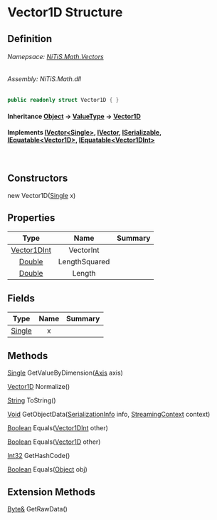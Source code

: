 # Vector1D Structure
## Definition

###### Namepsace: [NiTiS.Math.Vectors](https://nitis-dev.github.io/NiTiSLibsWiki/Namespaces/NiTiS.Math.Vectors)
###### Assembly: NiTiS.Math.dll

#### 
```c#
public readonly struct Vector1D { }
```
#### Inheritance [Object](https://docs.microsoft.com/dotnet/api/system.object) &#8594; [ValueType](https://docs.microsoft.com/dotnet/api/system.valuetype) &#8594; [Vector1D](https://nitis-dev.github.io/NiTiSLibsWiki/NiTiS/Math/Vectors/Vector1D)  
#### Implements [IVector&#60;Single&#62;](https://nitis-dev.github.io/NiTiSLibsWiki/NiTiS/Math/Vectors/IVector-1), [IVector](https://nitis-dev.github.io/NiTiSLibsWiki/NiTiS/Math/Vectors/IVector), [ISerializable](https://docs.microsoft.com/dotnet/api/system.runtime.serialization.iserializable), [IEquatable&#60;Vector1D&#62;](https://docs.microsoft.com/dotnet/api/system.iequatable-1), [IEquatable&#60;Vector1DInt&#62;](https://docs.microsoft.com/dotnet/api/system.iequatable-1)

<br>

## Constructors
new Vector1D([Single](https://docs.microsoft.com/dotnet/api/system.single) x)  
  
## Properties
|Type|Name|Summary|
|:-:|:--:|:-|
|[Vector1DInt](https://nitis-dev.github.io/NiTiSLibsWiki/NiTiS/Math/Vectors/Vector1DInt)|VectorInt||
|[Double](https://docs.microsoft.com/dotnet/api/system.double)|LengthSquared||
|[Double](https://docs.microsoft.com/dotnet/api/system.double)|Length||
  
## Fields
|Type|Name|Summary|
|:-:|:--:|:-|
|[Single](https://docs.microsoft.com/dotnet/api/system.single)|x||
  
## Methods
[Single](https://docs.microsoft.com/dotnet/api/system.single) GetValueByDimension([Axis](https://nitis-dev.github.io/NiTiSLibsWiki/NiTiS/Math/Axis) axis)
    
  
[Vector1D](https://nitis-dev.github.io/NiTiSLibsWiki/NiTiS/Math/Vectors/Vector1D) Normalize()
    
  
[String](https://docs.microsoft.com/dotnet/api/system.string) ToString()
    
  
[Void](https://docs.microsoft.com/dotnet/api/system.void) GetObjectData([SerializationInfo](https://docs.microsoft.com/dotnet/api/system.runtime.serialization.serializationinfo) info, [StreamingContext](https://docs.microsoft.com/dotnet/api/system.runtime.serialization.streamingcontext) context)
    
  
[Boolean](https://docs.microsoft.com/dotnet/api/system.boolean) Equals([Vector1DInt](https://nitis-dev.github.io/NiTiSLibsWiki/NiTiS/Math/Vectors/Vector1DInt) other)
    
  
[Boolean](https://docs.microsoft.com/dotnet/api/system.boolean) Equals([Vector1D](https://nitis-dev.github.io/NiTiSLibsWiki/NiTiS/Math/Vectors/Vector1D) other)
    
  
[Int32](https://docs.microsoft.com/dotnet/api/system.int32) GetHashCode()
    
  
[Boolean](https://docs.microsoft.com/dotnet/api/system.boolean) Equals([Object](https://docs.microsoft.com/dotnet/api/system.object) obj)
    
  
  
## Extension Methods
[Byte&](https://docs.microsoft.com/dotnet/api/system.byte&) GetRawData()  

  
